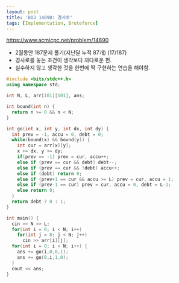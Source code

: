 ```yaml
---
layout: post
title: 'BOJ 14890: 경사로'
tags: [Implementation, Bruteforce]
---
```


<https://www.acmicpc.net/problem/14890>

- 2월동안 187문제 풀기(지난달 누적 87개) (17/187)
- 경사로를 놓는 조건이 생각보다 까다로운 편.
- 실수하지 않고 생각한 것을 한번에 딱 구현하는 연습을 해야함.


```c++
#include <bits/stdc++.h>
using namespace std;

int N, L, arr[101][101], ans;

int bound(int n) {
  return n >= 0 && n < N;
}

int go(int x, int y, int dx, int dy) {
  int prev = -1, accu = 0, debt = 0;
  while(bound(x) && bound(y)) {
    int cur = arr[x][y];
    x += dx, y += dy;
    if(prev == -1) prev = cur, accu++;
    else if (prev == cur && debt) debt--;
    else if (prev == cur && !debt) accu++;
    else if (debt) return 0;
    else if (prev+1 == cur && accu >= L) prev = cur, accu = 1;
    else if (prev-1 == cur) prev = cur, accu = 0, debt = L-1;
    else return 0;
  }
  return debt ? 0 : 1;
}

int main() {
  cin >> N >> L;
  for(int i = 0; i < N; i++)
    for(int j = 0; j < N; j++)
      cin >> arr[i][j];
  for(int i = 0; i < N; i++) {
    ans += go(i,0,0,1);
    ans += go(0,i,1,0);
  }
  cout << ans;
}

```